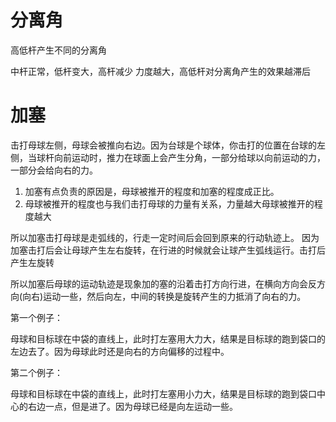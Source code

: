 
# 分离角

高低杆产生不同的分离角

中杆正常，低杆变大，高杆减少
力度越大，高低杆对分离角产生的效果越滞后

# 加塞

击打母球左侧，母球会被推向右边。因为台球是个球体，你击打的位置在台球的左侧，当球杆向前运动时，推力在球面上会产生分角，一部分给球以向前运动的力，一部分会给向右的力。
1. 加塞有点负责的原因是，母球被推开的程度和加塞的程度成正比。
2. 母球被推开的程度也与我们击打母球的力量有关系，力量越大母球被推开的程度越大

所以加塞击打母球是走弧线的，行走一定时间后会回到原来的行动轨迹上。
因为加塞击打后会让母球产生左右旋转，在行进的时候就会让球产生弧线运行。击打后产生左旋转


所以加塞后母球的运动轨迹是现象加的塞的沿着击打方向行进，在横向方向会反方向(向右)运动一些，然后向左，中间的转换是旋转产生的力抵消了向右的力。

第一个例子：

母球和目标球在中袋的直线上，此时打左塞用大力大，结果是目标球的跑到袋口的左边去了。因为母球此时还是向右的方向偏移的过程中。

第二个例子：

母球和目标球在中袋的直线上，此时打左塞用小力大，结果是目标球的跑到袋口中心的右边一点，但是进了。因为母球已经是向左运动一些。


